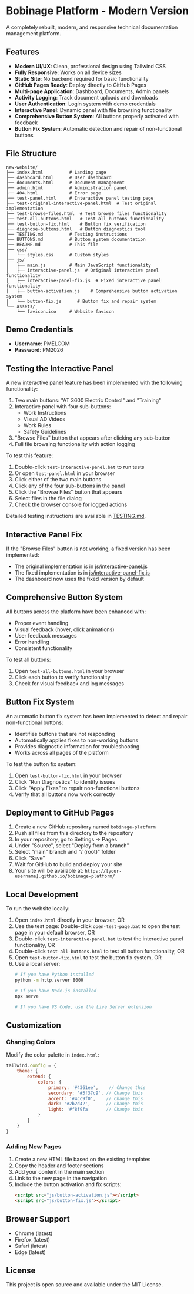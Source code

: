 # Bobinage Platform - Modern Version

A completely rebuilt, modern, and responsive technical documentation management platform.

## Features

- **Modern UI/UX**: Clean, professional design using Tailwind CSS
- **Fully Responsive**: Works on all device sizes
- **Static Site**: No backend required for basic functionality
- **GitHub Pages Ready**: Deploy directly to GitHub Pages
- **Multi-page Application**: Dashboard, Documents, Admin panels
- **Activity Logging**: Track document uploads and downloads
- **User Authentication**: Login system with demo credentials
- **Interactive Panel**: Dynamic panel with file browsing functionality
- **Comprehensive Button System**: All buttons properly activated with feedback
- **Button Fix System**: Automatic detection and repair of non-functional buttons

## File Structure

```
new-website/
├── index.html          # Landing page
├── dashboard.html      # User dashboard
├── documents.html      # Document management
├── admin.html          # Administration panel
├── 404.html            # Error page
├── test-panel.html     # Interactive panel testing page
├── test-original-interactive-panel.html  # Test original implementation
├── test-browse-files.html  # Test browse files functionality
├── test-all-buttons.html   # Test all buttons functionality
├── test-button-fix.html    # Button fix verification
├── diagnose-buttons.html   # Button diagnostics tool
├── TESTING.md          # Testing instructions
├── BUTTONS.md          # Button system documentation
├── README.md           # This file
├── css/
│   └── styles.css      # Custom styles
├── js/
│   ├── main.js         # Main JavaScript functionality
│   ├── interactive-panel.js  # Original interactive panel functionality
│   ├── interactive-panel-fix.js  # Fixed interactive panel functionality
│   ├── button-activation.js    # Comprehensive button activation system
│   └── button-fix.js      # Button fix and repair system
└── assets/
    └── favicon.ico     # Website favicon
```

## Demo Credentials

- **Username**: PMELCOM
- **Password**: PM2026

## Testing the Interactive Panel

A new interactive panel feature has been implemented with the following functionality:

1. Two main buttons: "AT 3600 Electric Control" and "Training"
2. Interactive panel with four sub-buttons:
   - Work Instructions
   - Visual AD Videos
   - Work Rules
   - Safety Guidelines
3. "Browse Files" button that appears after clicking any sub-button
4. Full file browsing functionality with action logging

To test this feature:
1. Double-click `test-interactive-panel.bat` to run tests
2. Or open `test-panel.html` in your browser
3. Click either of the two main buttons
4. Click any of the four sub-buttons in the panel
5. Click the "Browse Files" button that appears
6. Select files in the file dialog
7. Check the browser console for logged actions

Detailed testing instructions are available in [TESTING.md](TESTING.md).

## Interactive Panel Fix

If the "Browse Files" button is not working, a fixed version has been implemented:
- The original implementation is in [js/interactive-panel.js](js/interactive-panel.js)
- The fixed implementation is in [js/interactive-panel-fix.js](js/interactive-panel-fix.js)
- The dashboard now uses the fixed version by default

## Comprehensive Button System

All buttons across the platform have been enhanced with:
- Proper event handling
- Visual feedback (hover, click animations)
- User feedback messages
- Error handling
- Consistent functionality

To test all buttons:
1. Open `test-all-buttons.html` in your browser
2. Click each button to verify functionality
3. Check for visual feedback and log messages

## Button Fix System

An automatic button fix system has been implemented to detect and repair non-functional buttons:
- Identifies buttons that are not responding
- Automatically applies fixes to non-working buttons
- Provides diagnostic information for troubleshooting
- Works across all pages of the platform

To test the button fix system:
1. Open `test-button-fix.html` in your browser
2. Click "Run Diagnostics" to identify issues
3. Click "Apply Fixes" to repair non-functional buttons
4. Verify that all buttons now work correctly

## Deployment to GitHub Pages

1. Create a new GitHub repository named `bobinage-platform`
2. Push all files from this directory to the repository
3. In your repository, go to Settings → Pages
4. Under "Source", select "Deploy from a branch"
5. Select "main" branch and "/ (root)" folder
6. Click "Save"
7. Wait for GitHub to build and deploy your site
8. Your site will be available at: `https://[your-username].github.io/bobinage-platform/`

## Local Development

To run the website locally:

1. Open `index.html` directly in your browser, OR
2. Use the test page: Double-click `open-test-page.bat` to open the test page in your default browser, OR
3. Double-click `test-interactive-panel.bat` to test the interactive panel functionality, OR
4. Double-click `test-all-buttons.html` to test all button functionality, OR
5. Open `test-button-fix.html` to test the button fix system, OR
6. Use a local server:
   ```bash
   # If you have Python installed
   python -m http.server 8000
   
   # If you have Node.js installed
   npx serve
   
   # If you have VS Code, use the Live Server extension
   ```

## Customization

### Changing Colors

Modify the color palette in `index.html`:
```javascript
tailwind.config = {
    theme: {
        extend: {
            colors: {
                primary: '#4361ee',    // Change this
                secondary: '#3f37c9', // Change this
                accent: '#4cc9f0',    // Change this
                dark: '#2b2d42',      // Change this
                light: '#f8f9fa'      // Change this
            }
        }
    }
}
```

### Adding New Pages

1. Create a new HTML file based on the existing templates
2. Copy the header and footer sections
3. Add your content in the main section
4. Link to the new page in the navigation
5. Include the button activation and fix scripts:
   ```html
   <script src="js/button-activation.js"></script>
   <script src="js/button-fix.js"></script>
   ```

## Browser Support

- Chrome (latest)
- Firefox (latest)
- Safari (latest)
- Edge (latest)

## License

This project is open source and available under the MIT License.
